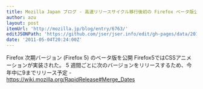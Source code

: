 ```yaml
---
title: Mozilla Japan ブログ - 高速リリースサイクル移行後初の Firefox ベータ版公開
author: azu
layout: post
itemUrl: 'http://mozilla.jp/blog/entry/6763/'
editJSONPath: 'https://github.com/jser/jser.info/edit/gh-pages/data/2011/05/index.json'
date: '2011-05-04T20:24:00Z'
---
```

Firefox 次期バージョン (Firefox 5) のベータ版を公開
Firefox5ではCSSアニメーションが実装された。
5 週間ごとに次のバージョンをリリースするため、今年中に9までリリース予定
-https://wiki.mozilla.org/RapidRelease#Merge_Dates
